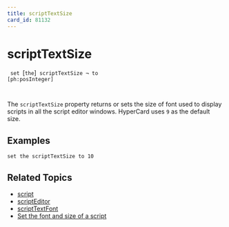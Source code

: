 ```yaml
---
title: scriptTextSize
card_id: 81132
---
```


# scriptTextSize

<code> set </code>[<code>the</code>]<code> scriptTextSize ¬     to [ph:posInteger]

</code>The <code>scriptTextSize</code> property returns or sets the size of font used to display scripts in all the script editor windows.  HyperCard uses <code>9</code> as the default size. 


## Examples

```
set the scriptTextSize to 10
```

## Related Topics

* [script](/HyperTalkReference/properties/script)
* [scriptEditor](/HyperTalkReference/properties/scriptEditor)
* [scriptTextFont](/HyperTalkReference/properties/scriptTextFont)
* [Set the font and size of a script](/HyperTalkReference/editingscripts/Set-the-font-and-size-of-a-script)
